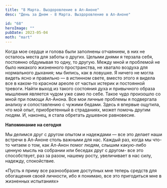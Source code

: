 ```yaml
---
title: "8 Марта. Выздоровление в Ал-Аноне"
desc: "День за Днем - 8 Марта. Выздоровление в Ал-Аноне"

id: "68"
heroImage: ""
pubDate: 2023-05-04
moth: "mart"
---
```


Когда мое сердце и голова были заполнены отчаянием, в них не осталось места
для заботы о других. Целыми днями я терзала себя, постоянно обдумывая то одну,
то другую. Между мной и проблемой не было никакого жизненного пространства, не
хватало воздуха для нормального дыхания; мы бились, как в ловушке. Я ничего не
могла видеть ясно и правильно — в истинном свете, вместо этого я видела все в
каком-то красном ареоле от частых истерик и постоянной тревоги. Найти выход из
такого состояния духа и привычного образа мышления является чудом уже само по
себе. Такое чудо произошло со мной при помощи Ал-Анона. Все мои личные
проблемы я подвергала анализу и сопоставлению с чужими бедами. Здесь я впервые
ощутила, что мой опыт, приобретенный в страданиях, может помочь другим людям.
И, наконец, я стала обретать душевное равновесие.

**Напоминание на сегодня**

Мы делимся друг с другом опытом и надеждами — все это делает наши встречи в
Ал-Аноне столь важными для нас. Каждый раз, когда мы что-то читаем о том, как
Ал-Анон помог людям, слышим какую-либо ценную мысль на собрании или беседах
друг с другом- все это способствует, раз за разом, нашему росту, увеличивает в
нас силу, надежду, спокойствие.

«Пусть я приму все разнообразие доступных мне теперь средств для обогащения
своей личности, ибо я понимаю, все это пригодиться мне в жизненных испытаниях»
